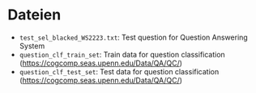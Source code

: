 # Dateien

- `test_sel_blacked_WS2223.txt`: Test question for Question Answering System
- `question_clf_train_set`: Train data for question classification (https://cogcomp.seas.upenn.edu/Data/QA/QC/)
- `question_clf_test_set`: Test data for question classification (https://cogcomp.seas.upenn.edu/Data/QA/QC/)
